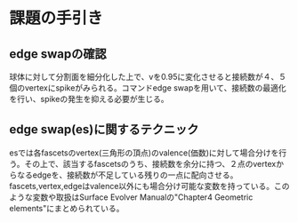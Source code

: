 # 課題の手引き
## edge swapの確認
球体に対して分割面を細分化した上で、vを0.95に変化させると接続数が４、５個のvertexにspikeがみられる。コマンドedge swapを用いて、接続数の最適化を行い、spikeの発生を抑える必要が生じる。
## edge swap(es)に関するテクニック
esでは各fascetsのvertex(三角形の頂点)のvalence(価数)に対して場合分けを行う。その上で、該当するfascetsのうち、接続数を余分に持つ、２点のvertexからなるedgeを、接続数が不足している残りの一点に配向させる。
fascets,vertex,edgeはvalence以外にも場合分け可能な変数を持っている。このような変数や取扱はSurface Evolver Manualの"Chapter4 Geometric elements"にまとめられている。
